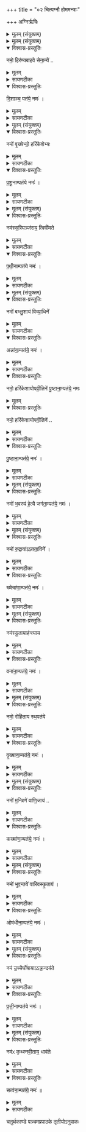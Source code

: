 +++
title = "०२ चित्यग्नौ होममन्त्राः"

+++
अग्निर्ऋषिः

<details><summary>मूलम् (संयुक्तम्)</summary>

नमो॒ हिर॑ण्यबाहवे सेना॒न्ये॑ दि॒शाञ्च॒ पत॑ये॒ नमो॒ नमो॑ वृ॒ख्षेभ्यो॒ हरि॑केशेभ्यᳶ पशू॒नाम्पत॑ये॒ नमो॒ नम॑स्स॒स्पिञ्ज॑राय॒ त्विषी॑मते पथी॒नाम्पत॑ये॒ नमो॒ नमो॑ बभ्लु॒शाय॑ विव्या॒धिनेऽन्ना॑ना॒म्पत॑ये॒ नमो॒ नमो॒ हरि॑केशायोपवी॒तिने॑ पु॒ष्टाना॒म्पत॑ये॒ नमो॒ नमो॑ भ॒वस्य॑ हे॒त्यै जग॑ता॒म्पत॑ये॒ नमो॒ नमो॑ रु॒द्राया॑तता॒विने॒ ख्षेत्रा॑णा॒म्पत॑ये॒ नमो॒ नम॑स्सू॒तायाह॑न्त्याय॒ वना॑ना॒म्पत॑ये॒ नमो॒ नमः॑ [5]  
रोहि॑ताय स्थ॒पत॑ये वृ॒ख्षाणा॒म्पत॑ये॒ नमो॒ नमो॑ म॒न्त्रिणे॑ वाणि॒जाय॒ कख्षा॑णा॒म्पत॑ये॒ नमो॒ नमो॑ भुव॒न्तये॑ वारिवस्कृ॒तायौष॑धीना॒म्पत॑ये॒ नमो॒ नम॑ उ॒च्चैर्घो॑षायाक्र॒न्दय॑ते पत्ती॒नाम्पत॑ये॒ नमो॒ नम॑ᳵ कृथ्स्नवी॒ताय॒ धाव॑ते॒ सत्व॑ना॒म्पत॑ये॒ नमः॑ ॥ [6]  
</details>

<details><summary>मूलम् (संयुक्तम्)</summary>

नमो॒ हिर॑ण्यबाहवे सेना॒न्ये॑ दि॒शाञ्च॒ पत॑ये॒ नमः॑ ।
</details>

<details open><summary>विश्वास-प्रस्तुतिः</summary>

नमो॒ हिर॑ण्यबाहवे सेना॒न्ये॑  ..
</details>

<details><summary>मूलम्</summary>

नमो॒ हिर॑ण्यबाहवे सेना॒न्ये॑  ..
</details>

<details><summary>सायणटीका</summary>

[अथ चतुर्थकाण्डे पञ्चमप्रपाठके द्वितीयोऽनुवाकः]   

प्रथमानुवाके भगवतो रुद्रस्य या प्रधानभूता तनुस्तां बहुधा प्रसाद्य तस्य ये लीलाविग्रहा जमन्निर्वाहहेतवस्तेऽष्टभिरनुवाकैः प्रसाद्यन्ते।   तेष्वनुवाकेषु सर्वाण्यपि यजूंषि।   तानि च द्विविधानि, उभयतोनमस्कारण्यन्यतरतोनमस्काराणि च ।   तत्र त्रिष्वनुवाकेषु नमस्कारादिकं नमस्कारान्तमेकैकं यजुः।   इत  २११७ रेषु पञ्चस्वनुवाकेषु नमस्कारादिकमेकैकं यजुः।   तत्र द्वितीयेऽनुवाके त्रयोदश यजूंषि।   तत्र प्रथमं यजुराह— नमो हिरण्येति।   हिरण्यनिर्मितान्याभरणानि बाह्वोर्यस्यासौ हिरश्णबाहुः।   स च संग्रामेषु सेनां नयतीति सेनानीः तादृशमूर्तिधरो यो रुद्रस्तस्मै नमोऽस्तु।  
</details>

<details open><summary>विश्वास-प्रस्तुतिः</summary>

दि॒शाञ्च॒ पत॑ये॒ नमः॑ ।
</details>

<details><summary>मूलम्</summary>

दि॒शाञ्च॒ पत॑ये॒ नमः॑ ।
</details>

<details><summary>सायणटीका</summary>

यश्च दिशां पालको रुद्रस्तस्मै नमोऽस्तु।
</details>

<details><summary>मूलम् (संयुक्तम्)</summary>

नमो॑ वृ॒ख्षेभ्यो॒ हरि॑केशेभ्यᳶ पशू॒नाम्पत॑ये॒ नमः॑ ।
</details>

<details open><summary>विश्वास-प्रस्तुतिः</summary>

नमो॑ वृ॒ख्षेभ्यो॒ हरि॑केशेभ्यः
</details>

<details><summary>मूलम्</summary>

नमो॑ वृ॒ख्षेभ्यो॒ हरि॑केशेभ्यः
</details>

<details><summary>सायणटीका</summary>

अथ द्वितीयं यजुराह— नमो वृक्षेभ्य इति।   हरितवर्णाः केशाः पर्णरूपा येषां वृक्षाणां ते हरिकेशास्तादृशेभ्यो वृक्षेभ्यो वृक्षाकाररुद्रमूर्तिभ्यो नमोऽस्तु।
</details>

<details open><summary>विश्वास-प्रस्तुतिः</summary>

प॒शू॒नाम्पत॑ये  नमः॑ ।
</details>

<details><summary>मूलम्</summary>

प॒शू॒नाम्पत॑ये  नमः॑ ।
</details>

<details><summary>सायणटीका</summary>

यो रुद्रः पशूनां पालकस्तरमै नमोऽस्तु।   
</details>

<details><summary>मूलम् (संयुक्तम्)</summary>

नम॑स्स॒स्पिञ्ज॑राय॒ त्विषी॑मते पथी॒नाम्पत॑ये॒ नमः॑ ।
</details>

<details open><summary>विश्वास-प्रस्तुतिः</summary>

नम॑स्स॒स्पिञ्ज॑राय॒ त्विषी॑मते
</details>

<details><summary>मूलम्</summary>

नम॑स्स॒स्पिञ्ज॑राय॒ त्विषी॑मते
</details>

<details><summary>सायणटीका</summary>

अत तृतीयं यजुराह— नमः सस्षिञ्जरायेति।   सस्पिंशब्दो बालतृणवाची।   पीतरक्तसंकीर्णवर्णवाची पिञ्जरः।   बालतृणवीत्पञ्जरः सस्पिञ्जरः।   पृपोदरादित्वात्साधुः।   स च त्विपीमान्दीप्तिमान्।   तथाविधरूद्रमूर्तये नमोऽस्तु।  
</details>

<details open><summary>विश्वास-प्रस्तुतिः</summary>

प॒थी॒नाम्पत॑ये नमः॑ ।
</details>

<details><summary>मूलम्</summary>

प॒थी॒नाम्पत॑ये नमः॑ ।
</details>

<details><summary>सायणटीका</summary>

पथीनां शास्त्रोक्तदक्षिणोत्तरतृतीयमार्गाणां पतिः पालको यो रुद्रस्तस्मै रुद्राय नमोस्तु।  
</details>

<details><summary>मूलम् (संयुक्तम्)</summary>

नमो॑ बभ्लु॒शाय॑ विव्या॒धिनेऽन्ना॑ना॒म्पत॑ये॒  नमः॑ ।
</details>

<details open><summary>विश्वास-प्रस्तुतिः</summary>

नमो॑ बभ्लु॒शाय॑  विव्या॒धिने᳚
</details>

<details><summary>मूलम्</summary>

नमो॑ बभ्लु॒शाय॑  विव्या॒धिने᳚
</details>

<details><summary>सायणटीका</summary>

अथ चतुर्थ यजुराह— नमो बभ्लुशायेति।   बिभूर्ति रुद्रमिति बभ्रुर्वृषभः।   स एव बभ्लुः।   रलयोर्भेदाभावः।   तस्मिञ्शेते प्तिष्ठतीति बभ्लुशः।   स च विद्वेषिणो विशेषेण विध्यतीति विव्याधी।   तथाविधाय विव्याधिने नमोऽस्तु।  
</details>

<details open><summary>विश्वास-प्रस्तुतिः</summary>

अन्ना॑ना॒म्पत॑ये॒  नमः॑ ।
</details>

<details><summary>मूलम्</summary>

अन्ना॑ना॒म्पत॑ये॒  नमः॑ ।
</details>

<details><summary>सायणटीका</summary>

यश्चान्नानां पालको रुद्रस्तस्मै नमोऽस्तु।  
</details>

<details open><summary>विश्वास-प्रस्तुतिः</summary>

नमो॒ हरि॑केशायोपवी॒तिने॑ पु॒ष्टाना॒म्पत॑ये॒ नमः
</details>

<details><summary>मूलम्</summary>

नमो॒ हरि॑केशायोपवी॒तिने॑ पु॒ष्टाना॒म्पत॑ये॒ नमः
</details>

<details open><summary>विश्वास-प्रस्तुतिः</summary>

नमो॒ हरि॑केशायोपवी॒तिने॑ ..
</details>

<details><summary>मूलम्</summary>

नमो॒ हरि॑केशायोपवी॒तिने॑ ..
</details>

<details><summary>सायणटीका</summary>

अथ पञ्चमं यजुराह— नमो हरिकेशायेति।   नीलमूर्वजाय पलितरहितायोपवीतिने मङ्गलार्थं यज्ञोपवीतधारिणे रुद्राय नमोऽस्तु।  
</details>

<details open><summary>विश्वास-प्रस्तुतिः</summary>

पु॒ष्टाना॒म्पत॑ये॒ नमः॑ ।
</details>

<details><summary>मूलम्</summary>

पु॒ष्टाना॒म्पत॑ये॒ नमः॑ ।
</details>

<details><summary>सायणटीका</summary>

पुष्टानां परिपूर्णगुणानां पुरुषाणां पतये स्वामिने नमोऽस्तु।  
</details>

<details><summary>मूलम् (संयुक्तम्)</summary>

नमो॑ भ॒वस्य॑ हे॒त्यै जग॑ता॒म्पत॑ये॒ नमः॑ ।
</details>

<details open><summary>विश्वास-प्रस्तुतिः</summary>

नमो॑ भ॒वस्य॑ हे॒त्यै जग॑ता॒म्पत॑ये॒ नमः॑ ।
</details>

<details><summary>मूलम्</summary>

नमो॑ भ॒वस्य॑ हे॒त्यै जग॑ता॒म्पत॑ये॒ नमः॑ ।
</details>

<details><summary>सायणटीका</summary>

अथ +++(अत्र टीकाभागः न लब्धः)+++
</details>

<details><summary>मूलम् (संयुक्तम्)</summary>

नमो॑ रु॒द्राया॑तता॒विने॒ ख्षेत्रा॑णा॒म्पत॑ये॒ नमः
</details>

<details open><summary>विश्वास-प्रस्तुतिः</summary>

नमो॑ रु॒द्राया॑ऽऽतता॒विने᳚ ।
</details>

<details><summary>मूलम्</summary>

नमो॑ रु॒द्राया॑ऽऽतता॒विने᳚ ।
</details>

<details><summary>सायणटीका</summary>

अथ षष्ठं यजुराह— नमो रुद्रायेति।   आततेन विस्तारितेन धनुषाऽवति रक्षतीत्याततावी, तस्यै रुद्राय नमोऽस्तु।
</details>

<details open><summary>विश्वास-प्रस्तुतिः</summary>

ख्षेत्रा॑णा॒म्पत॑ये॒ नमः॑ ।
</details>

<details><summary>मूलम्</summary>

ख्षेत्रा॑णा॒म्पत॑ये॒ नमः॑ ।
</details>

<details><summary>सायणटीका</summary>

क्षेत्राणां पालको यो रुद्रस्तस्मै नमोऽस्तु।  
</details>

<details><summary>मूलम् (संयुक्तम्)</summary>

नम॑स्सू॒तायाह॑न्त्याय॒ वना॑ना॒म्पत॑ये॒ नमः॑ ।
</details>

<details open><summary>विश्वास-प्रस्तुतिः</summary>

नम॑स्सू॒तायाह॑न्त्याय
</details>

<details><summary>मूलम्</summary>

नम॑स्सू॒तायाह॑न्त्याय
</details>

<details><summary>सायणटीका</summary>

अथाष्टमं यजुराह— नमः सूतायेति।   सूतः सारथिः।   अहन्त्यो वैरिभिर्हन्तुमशक्यः।   तादृ  २११८ शाय रुद्राय नमोऽस्तु।  
</details>

<details open><summary>विश्वास-प्रस्तुतिः</summary>

वना॑ना॒म्पत॑ये॒ नमः॑ ।
</details>

<details><summary>मूलम्</summary>

वना॑ना॒म्पत॑ये॒ नमः॑ ।
</details>

<details><summary>सायणटीका</summary>

यो वनानां पालकस्तस्मै रुद्राय नमोऽस्तु।  
</details>

<details><summary>मूलम् (संयुक्तम्)</summary>

नमः॑ [5]  रोहि॑ताय स्थ॒पत॑ये वृ॒ख्षाणा॒म्पत॑ये॒ नमः॑ ।
</details>

<details open><summary>विश्वास-प्रस्तुतिः</summary>

नमो॒ रोहि॑ताय स्थ॒पत॑ये
</details>

<details><summary>मूलम्</summary>

नमो॒ रोहि॑ताय स्थ॒पत॑ये
</details>

<details><summary>सायणटीका</summary>

अथ नवमं यजुराह— नमो रोहितायेति।   रोहितो लोहितवर्णः।   स्थपतिः प्रभुः।   तस्मै रुद्राय नमोऽस्तु।  
</details>

<details open><summary>विश्वास-प्रस्तुतिः</summary>

वृ॒ख्षाणा॒म्पत॑ये॒ नमः॑ ।  
</details>

<details><summary>मूलम्</summary>

वृ॒ख्षाणा॒म्पत॑ये॒ नमः॑ ।  
</details>

<details><summary>सायणटीका</summary>

वृक्षाणां यः पालकस्तस्मै नमोऽस्तु।  
</details>

<details><summary>मूलम् (संयुक्तम्)</summary>

नमो॑ म॒न्त्रिणे॑ वाणि॒जाय॒ कख्षा॑णा॒म्पत॑ये॒ नमः॑ ।
</details>

<details open><summary>विश्वास-प्रस्तुतिः</summary>

नमो॑ म॒न्त्रिणे॑ वाणि॒जाय॑ ..
</details>

<details><summary>मूलम्</summary>

नमो॑ म॒न्त्रिणे॑ वाणि॒जाय॑ ..
</details>

<details><summary>सायणटीका</summary>

अथ दशमं यजुराह— नमो मर्न्त्रिण इति।   राजसभायां मन्त्रालोचनकुशलो मन्त्री।   स च वणिजां स्वामित्वेन वाणिजस्तस्मै नमोऽस्तु।   
</details>

<details open><summary>विश्वास-प्रस्तुतिः</summary>

कख्षा॑णा॒म्पत॑ये॒ नमः॑ ।
</details>

<details><summary>मूलम्</summary>

कख्षा॑णा॒म्पत॑ये॒ नमः॑ ।
</details>

<details><summary>सायणटीका</summary>

वनगता गुल्मादयः कक्षास्तेषां पालकाय नमोऽस्तु।  
</details>

<details><summary>मूलम् (संयुक्तम्)</summary>

नमो॑ भुव॒न्तये॑ वारिवस्कृ॒तायौष॑धीना॒म्पत॑ये॒ नमः॑ ।
</details>

<details open><summary>विश्वास-प्रस्तुतिः</summary>

नमो॑ भुव॒न्तये॑  वारिवस्कृ॒ताय॑ ।
</details>

<details><summary>मूलम्</summary>

नमो॑ भुव॒न्तये॑  वारिवस्कृ॒ताय॑ ।
</details>

<details><summary>सायणटीका</summary>

अथैकादशं यजुराह— नमो भुंवतय इति।   भुवं तनोतीति भूवंतिः।   वरिवा धनं तस्य कर्ता वरिवस्कृत्स एव वारिवस्कृतस्तस्मै नमोऽस्तु।
</details>

<details open><summary>विश्वास-प्रस्तुतिः</summary>

ओष॑धीना॒म्पत॑ये॒ नमः॑ ।
</details>

<details><summary>मूलम्</summary>

ओष॑धीना॒म्पत॑ये॒ नमः॑ ।
</details>

<details><summary>सायणटीका</summary>

ओषधीनां ग्राम्यारण्यानां पालकस्तस्मै नमोऽस्तु।  
</details>

<details><summary>मूलम् (संयुक्तम्)</summary>

नम॑ उ॒च्चैर्घो॑षायाक्र॒न्दय॑ते पत्ती॒नाम्पत॑ये॒ नमः॑ ।
</details>

<details open><summary>विश्वास-प्रस्तुतिः</summary>

नम॑ उ॒च्चैर्घो॑षायाऽऽक्र॒न्दय॑ते
</details>

<details><summary>मूलम्</summary>

नम॑ उ॒च्चैर्घो॑षायाऽऽक्र॒न्दय॑ते
</details>

<details><summary>सायणटीका</summary>

अथ द्वादशं यजुराह – नम उच्चैर्धोषायेति।   युद्धकाल उच्छ्रितो धोषो ध्वनिर्यस्यासावुच्चैर्धोषस्तस्मै।   आक्रन्दयन्वेरिणां रोदयिता तस्मै रुद्राय नमोऽस्तु।   
</details>

<details open><summary>विश्वास-प्रस्तुतिः</summary>

प॒त्ती॒नाम्पत॑ये  नमः॑ ।
</details>

<details><summary>मूलम्</summary>

प॒त्ती॒नाम्पत॑ये  नमः॑ ।
</details>

<details><summary>सायणटीका</summary>

पत्तीनां पादचारिणो योधाः पत्ति शब्दवाच्यास्तेषां पालकाय नमोऽस्तु।  
</details>

<details><summary>मूलम् (संयुक्तम्)</summary>

नम॑ᳵ कृथ्स्नवी॒ताय॒ धाव॑ते॒ सत्व॑ना॒म्पत॑ये॒ नमः॑ ॥
</details>

<details open><summary>विश्वास-प्रस्तुतिः</summary>

नम॑ᳵ कृथ्स्नवी॒ताय॒ धाव॑ते
</details>

<details><summary>मूलम्</summary>

नम॑ᳵ कृथ्स्नवी॒ताय॒ धाव॑ते
</details>

<details><summary>सायणटीका</summary>

अथ त्रयोदशं यजुराह— नमः कृत्स्नवीतायेति।   कृत्स्नं सैन्यं वीतं वेष्टितं येनासौ कृत्स्नवीतस्तस्मै।   धावते पलायमानानां परिकीयसैन्यानां पृष्ठतो गच्छन्धार्वस्तस्मै गनोऽस्तु।  
</details>

<details open><summary>विश्वास-प्रस्तुतिः</summary>

सत्व॑ना॒म्पत॑ये॒ नमः॑ ॥
</details>

<details><summary>मूलम्</summary>

सत्व॑ना॒म्पत॑ये॒ नमः॑ ॥
</details>

<details><summary>सायणटीका</summary>

सत्त्वानः सात्त्विकाः शरणागतास्तेषां पालकाय नमोऽस्तु॥

इति श्रीमत्सायणाचार्यविरचिते माधवीये वेदार्थप्रकाशे कृष्णयजुर्वेदीयतैत्तिरीयसंहिताभाष्ये चतुर्थकाण्डे चतुर्थप्रपाठके द्वितीयोऽनुवाकः ॥
   २॥
</details>

चतुर्थकाण्डे पञ्चमप्रपाठके तृतीयोऽनुवाकः
